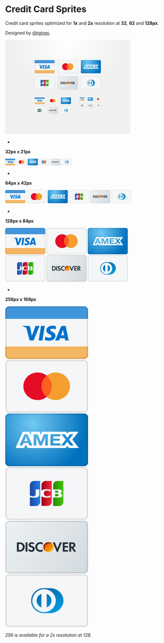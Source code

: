 # Credit Card Sprites

Credit card sprites optimized for **1x** and **2x** resolution at **32**, **62** and **128px**.

Designed by <a href="https://github.com/tgines">@tgines</a>.

<img src="dribbble.png" alt="credit card sprites" width="400" height="300">

-
**32px x 21px**

<img src="32/visa.png" alt="visa sprite" width="32" height="21">
<img src="32/mastercard.png" alt="mastercard sprite" width="32" height="21">
<img src="32/amex.png" alt="amex sprite" width="32" height="21">
<img src="32/jcb.png" alt="jcb sprite" width="32" height="21">
<img src="32/discover.png" alt="discover sprite" width="32" height="21">
<img src="32/dinersclub.png" alt="dinersclub sprite" width="32" height="21">

-
**64px x 42px**

<img src="64/visa.png" alt="visa sprite" width="64" height="42">
<img src="64/mastercard.png" alt="mastercard sprite" width="64" height="42">
<img src="64/amex.png" alt="amex sprite" width="64" height="42">
<img src="64/jcb.png" alt="jcb sprite" width="64" height="42">
<img src="64/discover.png" alt="discover sprite" width="64" height="42">
<img src="64/dinersclub.png" alt="dinersclub sprite" width="64" height="42">

-
**128px x 84px**

<img src="128/visa.png" alt="visa sprite" width="128" height="84">
<img src="128/mastercard.png" alt="mastercard sprite" width="128" height="84">
<img src="128/amex.png" alt="amex sprite" width="128" height="84">
<br>
<img src="128/jcb.png" alt="jcb sprite" width="128" height="84">
<img src="128/discover.png" alt="discover sprite" width="128" height="84">
<img src="128/dinersclub.png" alt="dinersclub sprite" width="128" height="84">

-
**256px x 168px**

<img src="256/visa.png" alt="visa sprite" width="265" height="168">
<img src="256/mastercard.png" alt="mastercard sprite" width="265" height="168">
<br>
<img src="256/amex.png" alt="amex sprite" width="265" height="168">
<img src="256/jcb.png" alt="jcb sprite" width="265" height="168">
<br>
<img src="256/discover.png" alt="discover sprite" width="265" height="168">
<img src="256/dinersclub.png" alt="dinersclub sprite" width="265" height="168">

_256 is available for a 2x resolution at 128._
